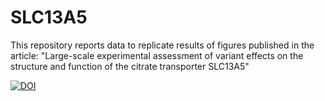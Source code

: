 # SLC13A5
This repository reports data to replicate results of figures published in the article: "Large-scale experimental assessment of variant effects on the structure and function of the citrate transporter SLC13A5"

[![DOI](https://zenodo.org/badge/978754900.svg)](https://doi.org/10.5281/zenodo.15352966)
